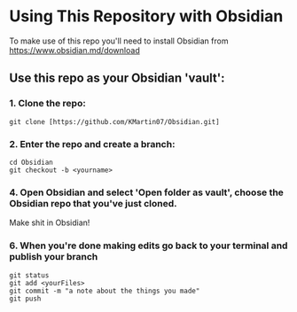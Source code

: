 # Using This Repository with Obsidian

 To make use of this repo you'll need to install Obsidian from https://www.obsidian.md/download

## Use this repo as your Obsidian 'vault':

### 1. Clone the repo:
    git clone [https://github.com/KMartin07/Obsidian.git]

### 2. Enter the repo and create a branch:
    cd Obsidian 
    git checkout -b <yourname>

### 4. Open Obsidian and select 'Open folder as vault', choose the Obsidian repo that you've just cloned.
   Make shit in Obsidian!

### 6. When you're done making edits go back to your terminal and publish your branch
    git status
    git add <yourFiles>
    git commit -m "a note about the things you made"
    git push
